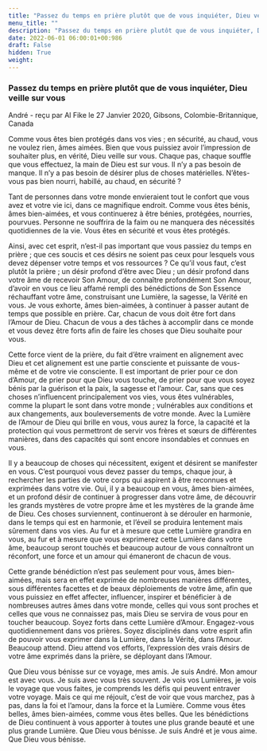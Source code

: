 ```yaml
---
title: "Passez du temps en prière plutôt que de vous inquiéter, Dieu veille sur vous"
menu_title: ""
description: "Passez du temps en prière plutôt que de vous inquiéter, Dieu veille sur vous"
date: 2022-06-01 06:00:01+00:986
draft: False
hidden: True
weight:
---
```

### Passez du temps en prière plutôt que de vous inquiéter, Dieu veille sur vous

André - reçu par Al Fike le 27 Janvier 2020, Gibsons, Colombie-Britannique, Canada

Comme vous êtes bien protégés dans vos vies ; en sécurité, au chaud, vous ne voulez rien, âmes aimées. Bien que vous puissiez avoir l’impression de souhaiter plus, en vérité, Dieu veille sur vous. Chaque pas, chaque souffle que vous effectuez, la main de Dieu est sur vous. Il n’y a pas besoin de manque. Il n’y a pas besoin de désirer plus de choses matérielles. N’êtes-vous pas bien nourri, habillé, au chaud, en sécurité ?

Tant de personnes dans votre monde envieraient tout le confort que vous avez et votre vie ici, dans ce magnifique endroit. Comme vous êtes bénis, âmes bien-aimées, et vous continuerez à être bénies, protégées, nourries, pourvues. Personne ne souffrira de la faim ou ne manquera des nécessités quotidiennes de la vie. Vous êtes en sécurité et vous êtes protégés.

Ainsi, avec cet esprit, n’est-il pas important que vous passiez du temps en prière ; que ces soucis et ces désirs ne soient pas ceux pour lesquels vous devez dépenser votre temps et vos ressources ? Ce qu’il vous faut, c’est plutôt la prière ; un désir profond d’être avec Dieu ; un désir profond dans votre âme de recevoir Son Amour, de connaître profondément Son Amour, d’avoir en vous ce lieu affamé rempli des bénédictions de Son Essence réchauffant votre âme, construisant une Lumière, la sagesse, la Vérité en vous. Je vous exhorte, âmes bien-aimées, à continuer à passer autant de temps que possible en prière. Car, chacun de vous doit être fort dans l’Amour de Dieu. Chacun de vous a des tâches à accomplir dans ce monde et vous devez être forts afin de faire les choses que Dieu souhaite pour vous.

Cette force vient de la prière, du fait d’être vraiment en alignement avec Dieu et cet alignement est une partie consciente et puissante de vous-même et de votre vie consciente. Il est important de prier pour ce don d’Amour, de prier pour que Dieu vous touche, de prier pour que vous soyez bénis par la guérison et la paix, la sagesse et l’amour. Car, sans que ces choses n’influencent principalement vos vies, vous êtes vulnérables, comme la plupart le sont dans votre monde ; vulnérables aux conditions et aux changements, aux bouleversements de votre monde. Avec la Lumière de l’Amour de Dieu qui brille en vous, vous aurez la force, la capacité et la protection qui vous permettront de servir vos frères et sœurs de différentes manières, dans des capacités qui sont encore insondables et connues en vous.

Il y a beaucoup de choses qui nécessitent, exigent et désirent se manifester en vous. C’est pourquoi vous devez passer du temps, chaque jour, à rechercher les parties de votre corps qui aspirent à être reconnues et exprimées dans votre vie. Oui, il y a beaucoup en vous, âmes bien-aimées, et un profond désir de continuer à progresser dans votre âme, de découvrir les grands mystères de votre propre âme et les mystères de la grande âme de Dieu. Ces choses surviennent, continueront à se dérouler en harmonie, dans le temps qui est en harmonie, et l’éveil se produira lentement mais sûrement dans vos vies. Au fur et à mesure que cette Lumière grandira en vous, au fur et à mesure que vous exprimerez cette Lumière dans votre âme, beaucoup seront touchés et beaucoup autour de vous connaîtront un réconfort, une force et un amour qui émaneront de chacun de vous.

Cette grande bénédiction n’est pas seulement pour vous, âmes bien-aimées, mais sera en effet exprimée de nombreuses manières différentes, sous différentes facettes et de beaux déploiements de votre âme, afin que vous puissiez en effet affecter, influencer, inspirer et bénéficier à de nombreuses autres âmes dans votre monde, celles qui vous sont proches et celles que vous ne connaissez pas, mais Dieu se servira de vous pour en toucher beaucoup. Soyez forts dans cette Lumière d’Amour. Engagez-vous quotidiennement dans vos prières. Soyez disciplinés dans votre esprit afin de pouvoir vous exprimer dans la Lumière, dans la Vérité, dans l’Amour. Beaucoup attend. Dieu attend vos efforts, l’expression des vrais désirs de votre âme exprimés dans la prière, se déployant dans l’Amour.

Que Dieu vous bénisse sur ce voyage, mes amis. Je suis André. Mon amour est avec vous. Je suis avec vous très souvent. Je vois vos Lumières, je vois le voyage que vous faites, je comprends les défis qui peuvent entraver votre voyage. Mais ce qui me réjouit, c’est de voir que vous marchez, pas à pas, dans la foi et l’amour, dans la force et la Lumière. Comme vous êtes belles, âmes bien-aimées, comme vous êtes belles. Que les bénédictions de Dieu continuent à vous apporter à toutes une plus grande beauté et une plus grande Lumière. Que Dieu vous bénisse. Je suis André et je vous aime. Que Dieu vous bénisse.



